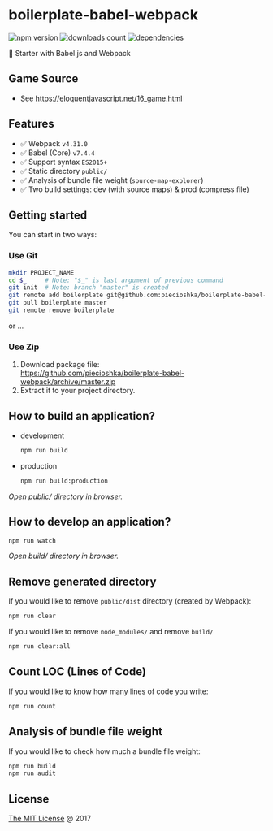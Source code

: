 # boilerplate-babel-webpack

[![npm version](https://badge.fury.io/js/boilerplate-babel-webpack.svg)](https://badge.fury.io/js/boilerplate-babel-webpack)
[![downloads count](https://img.shields.io/npm/dt/boilerplate-babel-webpack.svg)](https://www.npmjs.com/~piecioshka)
[![dependencies](https://david-dm.org/piecioshka/boilerplate-babel-webpack.svg)](https://github.com/piecioshka/boilerplate-babel-webpack)

:fork_and_knife: Starter with Babel.js and Webpack

## Game Source

- See https://eloquentjavascript.net/16_game.html

## Features

- :white_check_mark: Webpack `v4.31.0`
- :white_check_mark: Babel (Core) `v7.4.4`
- :white_check_mark: Support syntax `ES2015+`
- :white_check_mark: Static directory `public/`
- :white_check_mark: Analysis of bundle file weight (`source-map-explorer`)
- :white_check_mark: Two build settings: dev (with source maps) & prod (compress file)

## Getting started

You can start in two ways:

### Use Git

```bash
mkdir PROJECT_NAME
cd $_     # Note: "$_" is last argument of previous command
git init  # Note: branch "master" is created
git remote add boilerplate git@github.com:piecioshka/boilerplate-babel-webpack.git
git pull boilerplate master
git remote remove boilerplate
```

or ...

### Use Zip

1. Download package file:<br/>
   <https://github.com/piecioshka/boilerplate-babel-webpack/archive/master.zip>
2. Extract it to your project directory.

## How to build an application?

- development

  ```bash
  npm run build
  ```

- production

  ```bash
  npm run build:production
  ```

_Open public/ directory in browser._

## How to develop an application?

```bash
npm run watch
```

_Open build/ directory in browser._

## Remove generated directory

If you would like to remove `public/dist` directory (created by Webpack):

```bash
npm run clear
```

If you would like to remove `node_modules/` and remove `build/`

```bash
npm run clear:all
```

## Count LOC (Lines of Code)

If you would like to know how many lines of code you write:

```bash
npm run count
```

## Analysis of bundle file weight

If you would like to check how much a bundle file weight:

```bash
npm run build
npm run audit
```

## License

[The MIT License](http://piecioshka.mit-license.org) @ 2017
